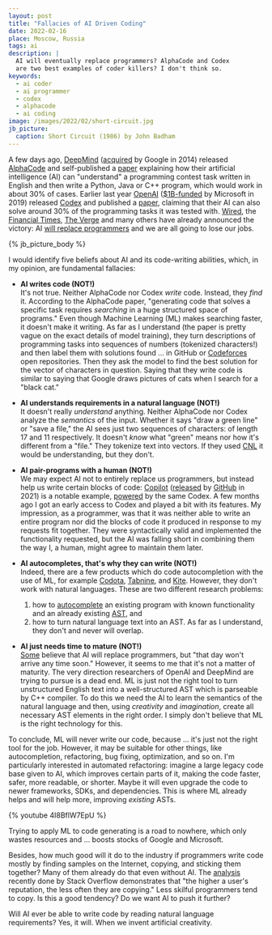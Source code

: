 ```yaml
---
layout: post
title: "Fallacies of AI Driven Coding"
date: 2022-02-16
place: Moscow, Russia
tags: ai
description: |
  AI will eventually replace programmers? AlphaCode and Codex
  are two best examples of coder killers? I don't think so.
keywords:
  - ai coder
  - ai programmer
  - codex
  - alphacode
  - ai coding
image: /images/2022/02/short-circuit.jpg
jb_picture:
  caption: Short Circuit (1986) by John Badham
---
```


A few days ago, [DeepMind](https://deepmind.com) 
([acquired](https://techcrunch.com/2014/01/26/google-deepmind/) by Google in 2014) released
[AlphaCode](https://alphacode.deepmind.com) and self-published
a
[paper](https://storage.googleapis.com/deepmind-media/AlphaCode/competition_level_code_generation_with_alphacode.pdf)
explaining how their artificial intelligence (AI) can "understand"
a programming contest task written in English and then write a Python, Java or C++ program, which
would work in about 30% of cases.
Earlier last year [OpenAI](https://en.wikipedia.org/wiki/OpenAI) 
([$1B-funded](https://openai.com/blog/microsoft/) by Microsoft in 2019)
released [Codex](https://openai.com/blog/openai-codex/)
and published a [paper](https://arxiv.org/abs/2107.03374), claiming
that their AI can also solve around 30% of the programming tasks it was
tested with.
[Wired](https://www.wired.com/story/ai-write-code-like-humans-bugs/),
the [Financial Times](https://www.ft.com/content/65477c33-cb72-418d-b03d-b60cfc5a8b5d),
[The Verge](https://www.theverge.com/2022/2/2/22914085/alphacode-ai-coding-program-automatic-deepmind-codeforce)
and many others have already announced the victory: 
AI [will replace programmers](https://www.bbc.com/news/business-57914432) 
and we are all going to lose our jobs. 

<!--more-->

{% jb_picture_body %}

I would identify five beliefs about AI and its code-writing abilities,
which, in my opinion, are fundamental fallacies:

  * **AI writes code (NOT!)**<br/>
    It's not true.
    Neither AlphaCode nor Codex _write_ code. Instead, they _find_ it.
    According to the AlphaCode paper, "generating code that solves a specific task 
    requires _searching_ in a huge structured space of programs." 
    Even though Machine Learning (ML) makes searching
    faster, it doesn't make it writing. As far as I understand (the paper
    is pretty vague on the exact details of model training), they turn
    descriptions of programming tasks into sequences of numbers (tokenized characters!)
    and then label them with solutions found ... in GitHub or 
    [Codeforces](https://codeforces.com) open repositories.
    Then they ask the model to find the best solution for the vector of characters
    in question. Saying that they write code is similar to saying that
    Google draws pictures of cats when I search for a "black cat."

  * **AI understands requirements in a natural language (NOT!)**<br/>
    It doesn't really _understand_ anything.
    Neither AlphaCode nor Codex analyze the _semantics_ of the input. Whether it
    says "draw a green line" or "save a file," the AI sees just two sequences of characters:
    of length 17 and 11 respectively. It doesn't _know_ what "green" means nor how it's different
    from a "file." They tokenize text into vectors. If they used
    [CNL](https://en.wikipedia.org/wiki/Controlled_natural_language) it would
    be understanding, but they don't.

  * **AI pair-programs with a human (NOT!)**<br/>
    We may expect AI not to entirely replace us programmers, but instead help us
    write certain blocks of code: [Copilot](https://copilot.github.com) 
    ([released](https://github.blog/2021-06-29-introducing-github-copilot-ai-pair-programmer/) 
    by [GitHub](https://github.com) in 2021) 
    is a notable example, [powered](https://hackernoon.com/openais-new-code-generator-github-copilot-and-codex-bb143773)
    by the same Codex. A few months ago I got an early access to Codex and played a bit with
    its features. My impression, as a programmer, was that it was neither able to
    write an entire program nor did the blocks of
    code it produced in response to my requests fit together. They were syntactically
    valid and implemented the functionality requested, but the AI was falling short in combining
    them the way I, a human, might agree to maintain them later.

  * **AI autocompletes, that's why they can write (NOT!)**<br/>
    Indeed, there are a few products which do code autocompletion
    with the use of ML, for example [Codota](https://www.codota.com),
    [Tabnine](https://www.tabnine.com),
    and
    [Kite](https://www.kite.com).
    However, they don't work with natural languages.
    These are two different research problems:
    1) how to [autocomplete](https://en.wikipedia.org/wiki/Autocomplete) 
    an existing program with known
    functionality and an already existing [AST](https://en.wikipedia.org/wiki/Abstract_syntax_tree), 
    and 
    2) how to turn natural language text into an AST.
    As far as I understand, they don't and never will overlap.

  * **AI just needs time to mature (NOT!)**<br/>
    [Some](https://spectrum.ieee.org/openai-wont-replace-coders) believe
    that AI will replace programmers, but "that day won't arrive any time soon."
    However, it seems to me that it's not a matter of maturity. The very 
    direction researchers of OpenAI and DeepMind are trying to pursue is a dead end.
    ML is just not the right tool to turn unstructured English text into a well-structured 
    AST which is parseable by C++ compiler. To do this we need the AI to 
    learn the semantics of the natural language and then, using 
    _creativity_ and _imagination_,
    create all necessary AST elements in the right order. 
    I simply don't believe that ML is the right technology for this.

To conclude, ML will never write our code, because ... it's just not
the right tool for the job.
However, it may be suitable for other things, like autocompletion, 
refactoring, bug fixing, optimization, and so on. I'm particularly interested
in automated refactoring: imagine a large legacy code base given to AI,
which improves certain parts of it, making the code faster,
safer, more readable, or shorter. Maybe it will even upgrade the code to newer frameworks, SDKs,
and dependencies. This is where ML already helps and will help more,
improving _existing_ ASTs.

{% youtube 4I8BflW7EpU %}

Trying to apply ML to code generating is a road to nowhere, which
only wastes resources and ... boosts stocks of Google and Microsoft.

Besides, how much good will it do to the industry if programmers write
code mostly by finding samples on the Internet, copying, and sticking them together?
Many of them already do that even without AI.
The [analysis](https://stackoverflow.blog/2021/12/30/how-often-do-people-actually-copy-and-paste-from-stack-overflow-now-we-know/) 
recently done by Stack Overflow demonstrates that "the higher a user's reputation, 
the less often they are copying." Less skilful programmers tend to copy.
Is this a good tendency? Do we want AI to push it further?

Will AI ever be able to write code by reading natural language requirements?
Yes, it will. When we invent artificial creativity.

